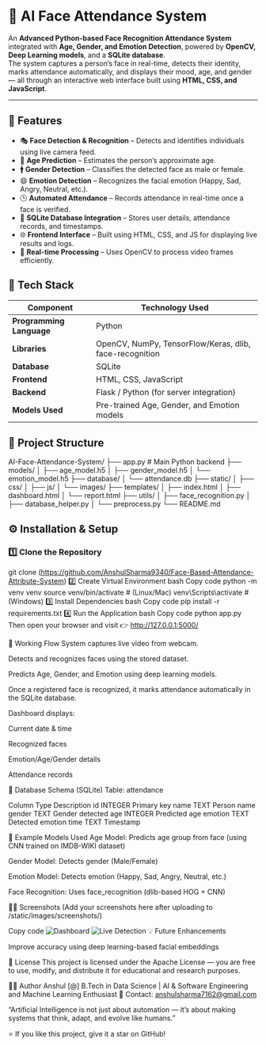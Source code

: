 # 🧠 AI Face Attendance System

An **Advanced Python-based Face Recognition Attendance System** integrated with **Age, Gender, and Emotion Detection**, powered by **OpenCV, Deep Learning models**, and a **SQLite database**.  
The system captures a person’s face in real-time, detects their identity, marks attendance automatically, and displays their mood, age, and gender — all through an interactive web interface built using **HTML, CSS, and JavaScript**.

---

## 🚀 Features

- 🎭 **Face Detection & Recognition** – Detects and identifies individuals using live camera feed.
- 🧓 **Age Prediction** – Estimates the person’s approximate age.
- 🚹 **Gender Detection** – Classifies the detected face as male or female.
- 😄 **Emotion Detection** – Recognizes the facial emotion (Happy, Sad, Angry, Neutral, etc.).
- 🕒 **Automated Attendance** – Records attendance in real-time once a face is verified.
- 💾 **SQLite Database Integration** – Stores user details, attendance records, and timestamps.
- 🌐 **Frontend Interface** – Built using HTML, CSS, and JS for displaying live results and logs.
- 📸 **Real-time Processing** – Uses OpenCV to process video frames efficiently.

## 🧩 Tech Stack

| Component | Technology Used |
|------------|----------------|
| **Programming Language** | Python |
| **Libraries** | OpenCV, NumPy, TensorFlow/Keras, dlib, face-recognition |
| **Database** | SQLite |
| **Frontend** | HTML, CSS, JavaScript |
| **Backend** | Flask / Python (for server integration) |
| **Models Used** | Pre-trained Age, Gender, and Emotion models |


## 📂 Project Structure

AI-Face-Attendance-System/
├── app.py # Main Python backend
├── models/
│ ├── age_model.h5
│ ├── gender_model.h5
│ └── emotion_model.h5
├── database/
│ └── attendance.db
├── static/
│ ├── css/
│ ├── js/
│ └── images/
├── templates/
│ ├── index.html
│ ├── dashboard.html
│ └── report.html
├── utils/
│ ├── face_recognition.py
│ ├── database_helper.py
│ └── preprocess.py
└── README.md


## ⚙️ Installation & Setup

### 1️⃣ Clone the Repository

git clone (https://github.com/AnshulSharma9340/Face-Based-Attendance-Attribute-System)
2️⃣ Create Virtual Environment
bash
Copy code
python -m venv venv
source venv/bin/activate   # (Linux/Mac)
venv\Scripts\activate      # (Windows)
3️⃣ Install Dependencies
bash
Copy code
pip install -r requirements.txt
4️⃣ Run the Application
bash
Copy code
python app.py
Then open your browser and visit 👉 http://127.0.0.1:5000/

🧠 Working Flow
System captures live video from webcam.

Detects and recognizes faces using the stored dataset.

Predicts Age, Gender, and Emotion using deep learning models.

Once a registered face is recognized, it marks attendance automatically in the SQLite database.

Dashboard displays:

Current date & time

Recognized faces

Emotion/Age/Gender details

Attendance records

🧾 Database Schema (SQLite)
Table: attendance

Column	Type	Description
id	INTEGER	Primary key
name	TEXT	Person name
gender	TEXT	Gender detected
age	INTEGER	Predicted age
emotion	TEXT	Detected emotion
time	TEXT	Timestamp

🧠 Example Models Used
Age Model: Predicts age group from face (using CNN trained on IMDB-WIKI dataset)

Gender Model: Detects gender (Male/Female)

Emotion Model: Detects emotion (Happy, Sad, Angry, Neutral, etc.)

Face Recognition: Uses face_recognition (dlib-based HOG + CNN)

🧑‍💻 Screenshots
(Add your screenshots here after uploading to /static/images/screenshots/)

Copy code
![Dashboard](static/images/screenshots/dashboard.png)
![Live Detection](static/images/screenshots/live_detection.png)
💡 Future Enhancements


Improve accuracy using deep learning-based facial embeddings

📜 License
This project is licensed under the Apache License — you are free to use, modify, and distribute it for educational and research purposes.

🧑‍🏫 Author
Anshul [@<your-github-username>]
B.Tech in Data Science | AI & Software Engineering  and Machine Learning Enthusiast
📧 Contact: anshulsharma7162@gmail.com

“Artificial Intelligence is not just about automation — it’s about making systems that think, adapt, and evolve like humans.”

⭐ If you like this project, give it a star on GitHub!

